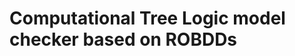 Computational Tree Logic model checker based on ROBDDs
======================================================
